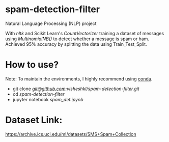 # spam-detection-filter
Natural Language Processing (NLP) project

With *nltk* and Scikit Learn's *CountVectorizer* training a dataset of messages using *MultinomialNB()* to detect whether a message is spam or ham.
Achieved 95% accuracy by splitting the data using Train_Test_Split.

# How to use?

Note: To maintain the environments, I highly recommend using [conda](https://docs.conda.io/en/latest/).

* git clone *git@github.com:visheshkl/spam-detection-filter.git*
* cd *spam-detection-filter*
* jupyter notebook *spam_det.ipynb*

# Dataset Link:
https://archive.ics.uci.edu/ml/datasets/SMS+Spam+Collection
